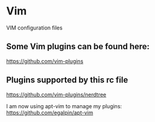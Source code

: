 # Vim
VIM configuration files

## Some Vim plugins can be found here:  
https://github.com/vim-plugins  

## Plugins supported by this rc file  
https://github.com/vim-plugins/nerdtree

I am now using apt-vim to manage my plugins:  
https://github.com/egalpin/apt-vim

